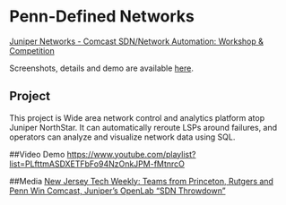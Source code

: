 # Penn-Defined Networks

[Juniper Networks - Comcast SDN/Network Automation: Workshop & Competition](https://www.facebook.com/events/420302994831728/)

Screenshots, details and demo are available [here](https://lisalisadong.github.io/).

## Project
This project is Wide area network control and analytics platform atop Juniper NorthStar. It can automatically reroute LSPs around failures, and operators can analyze and visualize network data using SQL.

##Video Demo
https://www.youtube.com/playlist?list=PLfttmASDXETFbFo94NzOnkJPM-fMtnrcO

##Media
[New Jersey Tech Weekly: Teams from Princeton, Rutgers and Penn Win Comcast, Juniper’s OpenLab “SDN Throwdown”](http://njtechweekly.com/art/2948-teams-from-princeton-rutgers-and-penn-win-comcast-junipers-openlab-sdn-throwdown/)
